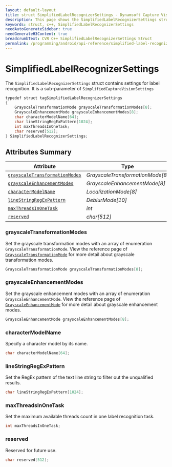 ```yaml
---
layout: default-layout
title: struct SimplifiedLabelRecognizerSettings - Dynamsoft Capture Vision C++ Edition API Reference
description: This page shows the SimplifiedLabelRecognizerSettings struct of the CCaptureVisionRouter class of the Dynamsoft Capture Vision C++ Edition.
keywords: struct, c++, SimplifiedLabelRecognizerSettings
needAutoGenerateSidebar: true
needGenerateH3Content: true
breadcrumbText: CVR C++ SimplifiedLabelRecognizerSettings Struct
permalink: /programming/android/api-reference/simplified-label-recognizer-settings.html
---
```


# SimplifiedLabelRecognizerSettings

The `SimplifiedLabelRecognizerSettings` struct contains settings for label recognition. It is a sub-parameter of `SimplifiedCaptureVisionSettings`

```java
typedef struct tagSimplifiedLabelRecognizerSettings
{
    GrayscaleTransformationMode grayscaleTransformationModes[8];
    GrayscaleEnhancementMode grayscaleEnhancementModes[8];
    char characterModelName[64];
    char lineStringRegExPattern[1024];
    int maxThreadsInOneTask;
    char reserved[512];
} SimplifiedLabelRecognizerSettings;
```

## Attributes Summary

| Attribute | Type |
| --------- | ---- |
| [`grayscaleTransformationModes`](#grayscaletransformationmodes) | *GrayscaleTransformationMode[8]* |
| [`grayscaleEnhancementModes`](#grayscaleenhancementmodes) | *GrayscaleEnhancementMode[8]* |
| [`characterModelName`](#charactermodelname) | *LocalizationMode[8]* |
| [`lineStringRegExPattern`](#linestringregexpattern) | *DeblurMode[10]* |
| [`maxThreadsInOneTask`](#maxthreadsinonetask) | *int* |
| [`reserved`](#reserved) | *char[512]* |

### grayscaleTransformationModes

Set the grayscale transformation modes with an array of enumeration `GrayscaleTransformationMode`. View the reference page of <a href="{{ site.dcv_enumerations}}core/grayscale-transformation-mode.html?src=cpp&&lang=cpp" target="_blank">`GrayscaleTransformationMode`</a> for more detail about grayscale transformation modes.

```java
GrayscaleTransformationMode grayscaleTransformationModes[8];
```

### grayscaleEnhancementModes

Set the grayscale enhancement modes with an array of enumeration `GrayscaleEnhancementMode`. View the reference page of <a href="{{ site.dcv_enumerations}}core/grayscale-enhancement-mode.html?src=cpp&&lang=cpp" target="_blank">`GrayscaleEnhancementMode`</a> for more detail about grayscale enhancement modes.

```java
GrayscaleEnhancementMode grayscaleEnhancementModes[8];
```

### characterModelName

Specify a character model by its name.

```java
char characterModelName[64];
```

### lineStringRegExPattern

Set the RegEx pattern of the text line string to filter out the unqualified results.

```java
char lineStringRegExPattern[1024];
```

### maxThreadsInOneTask

Set the maximum available threads count in one label recognition task.

```java
int maxThreadsInOneTask;
```

### reserved

Reserved for future use.

```java
char reserved[512];
```
